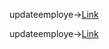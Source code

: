 updateemploye->[Link](https://github.com/AnvethaHM4/Java-Programs/blob/main/8d_udateEmployee/p8d.png)

updateemploye->[Link](https://github.com/AnvethaHM4/Java-Programs/blob/main/8d_udateEmployee/p8d.1.png)
